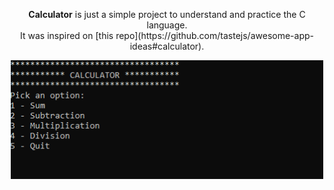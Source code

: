 <p align="center">
  <b>Calculator</b> is just a simple project to understand and practice the C language. </br>
  It was inspired on [this repo](https://github.com/tastejs/awesome-app-ideas#calculator).
</p>

<p align="center">
  <img width="500" height="190" src="calculator-demo.gif">
</p>
